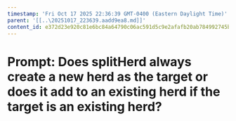 ```yaml
---
timestamp: 'Fri Oct 17 2025 22:36:39 GMT-0400 (Eastern Daylight Time)'
parent: '[[..\20251017_223639.aadd9ea8.md]]'
content_id: e372d23e920c81e6bc84a64790c06ac591d5c9e2afafb20ab784992745b8bf0b
---
```


# Prompt: Does splitHerd always create a new herd as the target or does it add to an existing herd if the target is an existing herd?
